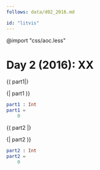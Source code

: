 ```yaml
---
follows: data/d02_2016.md

id: "litvis"
---
```


@import "css/aoc.less"

# Day 2 (2016): XX

{( part1|}

{| part1 )}

```elm {l r}
part1 : Int
part1 =
    0
```

{( part2 |}

{| part2 )}

```elm {l r}
part2 : Int
part2 =
    0
```
